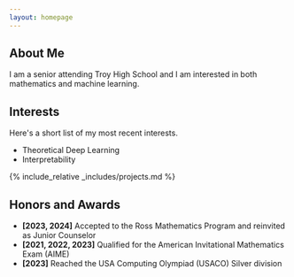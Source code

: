 ```yaml
---
layout: homepage
---
```


## About Me

I am a senior attending Troy High School and I am interested in both mathematics and machine learning. 

## Interests

Here's a short list of my most recent interests.

- Theoretical Deep Learning
- Interpretability

{% include_relative _includes/projects.md %}

## Honors and Awards

- **[2023, 2024]** Accepted to the Ross Mathematics Program and reinvited as Junior Counselor
- **[2021, 2022, 2023]** Qualified for the American Invitational Mathematics Exam (AIME)
- **[2023]** Reached the USA Computing Olympiad (USACO) Silver division

